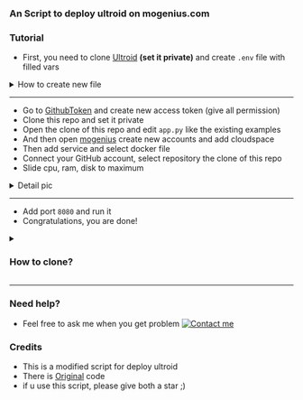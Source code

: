 
<b><h3>An Script to deploy ultroid on mogenius.com</h3></b>

### Tutorial

- First, you need to clone [Ultroid](https://github.com/TeamUltroid/Ultroid) **(set it private)** and create `.env` file with filled vars
<details>
<summary>How to create new file</summary>

- In your cloned repo
  - View code 
  - Click 3 dots 
  - Select create new files
<img src="./resources/extras/createfile.jpg" alt="details">
</details>

---
- Go to [GithubToken](https://github.com/settings/tokens) and create new access token (give all permission)
- Clone this repo and set it private
- Open the clone of this repo and edit `app.py` like the existing examples
- And then open [mogenius](mogenius.com) create new accounts and add cloudspace
- Then add service and select docker file
- Connect your GitHub account, select repository the clone of this repo
- Slide cpu, ram, disk to maximum
<details>
<summary>Detail pic</summary>
<img src="./resources/extras/slidecpu.jpg" alt="details">
</details>

---
- Add port `8080` and run it
- Congratulations, you are done!

<details>
<summary><h3>How to clone?</h3></summary>

- **if you in mobile, turn on desktop site** 
  - click plus sign besides your profile icon and select import repository
  - then fill the old repository column with repo link that you wanna clone
  - **SET YOUR CLONE REPO TO PRIVATE**
<img src="./resources/extras/screencap.jpg" alt="details">
</details>

---
### Need help?
- Feel free to ask me when you get problem  [![Contact me](https://img.shields.io/badge/My%20Telegram-blue)](https://t.me/smithereensoul)

### Credits
- This is a modified script for deploy ultroid
- There is [Original](https://github.com/ITZ-ZAID/mogenius) code
- if u use this script, please give both a star ;)
